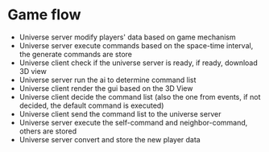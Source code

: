 # Game flow
* Universe server modify players' data based on game mechanism
* Universe server execute commands based on the space-time interval, the generate commands are store
* Universe client check if the universe server is ready, if ready, download 3D view
* Universe server run the ai to determine command list
* Universe client render the gui based on the 3D View
* Universe client decide the command list (also the one from events, if not decided, the default command is executed)
* Universe client send the command list to the universe server
* Universe server execute the self-command and neighbor-command, others are stored
* Universe server convert and store the new player data 